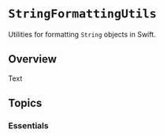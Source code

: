 # ``StringFormattingUtils``

Utilities for formatting `String` objects in Swift.

## Overview

<!--@START_MENU_TOKEN@-->Text<!--@END_MENU_TOKEN@-->

## Topics

### Essentials

